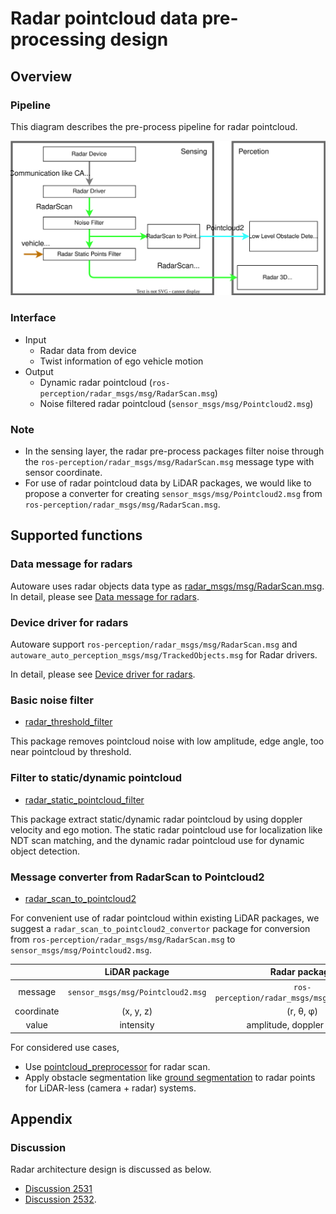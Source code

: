 # Radar pointcloud data pre-processing design

## Overview

### Pipeline

This diagram describes the pre-process pipeline for radar pointcloud.

![radar-pointcloud-sensing](image/radar-pointcloud-sensing.drawio.svg)

### Interface

- Input
  - Radar data from device
  - Twist information of ego vehicle motion
- Output
  - Dynamic radar pointcloud (`ros-perception/radar_msgs/msg/RadarScan.msg`)
  - Noise filtered radar pointcloud (`sensor_msgs/msg/Pointcloud2.msg`)

### Note

- In the sensing layer, the radar pre-process packages filter noise through the `ros-perception/radar_msgs/msg/RadarScan.msg` message type with sensor coordinate.
- For use of radar pointcloud data by LiDAR packages, we would like to propose a converter for creating `sensor_msgs/msg/Pointcloud2.msg` from `ros-perception/radar_msgs/msg/RadarScan.msg`.

## Supported functions

### Data message for radars

Autoware uses radar objects data type as [radar_msgs/msg/RadarScan.msg](https://github.com/ros-perception/radar_msgs/blob/ros2/msg/RadarScan.msg).
In detail, please see [Data message for radars](reference-implementations/data-message.md).

### Device driver for radars

Autoware support `ros-perception/radar_msgs/msg/RadarScan.msg` and `autoware_auto_perception_msgs/msg/TrackedObjects.msg` for Radar drivers.

In detail, please see [Device driver for radars](reference-implementations/device-driver.md).

### Basic noise filter

- [radar_threshold_filter](https://github.com/autowarefoundation/autoware.universe/tree/main/sensing/radar_threshold_filter)

This package removes pointcloud noise with low amplitude, edge angle, too near pointcloud by threshold.

### Filter to static/dynamic pointcloud

- [radar_static_pointcloud_filter](https://github.com/autowarefoundation/autoware.universe/tree/main/sensing/radar_static_pointcloud_filter)

This package extract static/dynamic radar pointcloud by using doppler velocity and ego motion.
The static radar pointcloud use for localization like NDT scan matching, and the dynamic radar pointcloud use for dynamic object detection.

### Message converter from RadarScan to Pointcloud2

- [radar_scan_to_pointcloud2](https://github.com/autowarefoundation/autoware.universe/tree/main/sensing/radar_scan_to_pointcloud2)

For convenient use of radar pointcloud within existing LiDAR packages, we suggest a `radar_scan_to_pointcloud2_convertor` package for conversion from `ros-perception/radar_msgs/msg/RadarScan.msg` to `sensor_msgs/msg/Pointcloud2.msg`.

|            |           LiDAR package           |                 Radar package                 |
| :--------: | :-------------------------------: | :-------------------------------------------: |
|  message   | `sensor_msgs/msg/Pointcloud2.msg` | `ros-perception/radar_msgs/msg/RadarScan.msg` |
| coordinate |             (x, y, z)             |                   (r, θ, φ)                   |
|   value    |             intensity             |          amplitude, doppler velocity          |

For considered use cases,

- Use [pointcloud_preprocessor](https://github.com/autowarefoundation/autoware.universe/tree/main/sensing/pointcloud_preprocessor) for radar scan.
- Apply obstacle segmentation like [ground segmentation](https://github.com/autowarefoundation/autoware.universe/tree/main/perception/ground_segmentation) to radar points for LiDAR-less (camera + radar) systems.

## Appendix

### Discussion

Radar architecture design is discussed as below.

- [Discussion 2531](https://github.com/orgs/autowarefoundation/discussions/2531)
- [Discussion 2532](https://github.com/orgs/autowarefoundation/discussions/2532).
